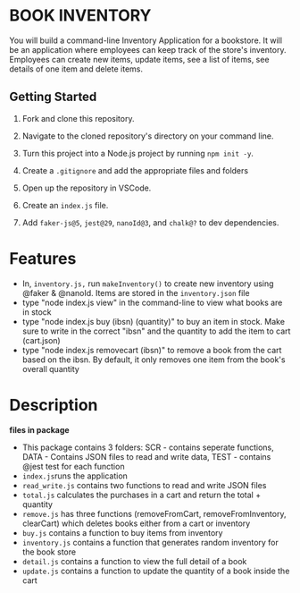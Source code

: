 



# BOOK INVENTORY

You will build a command-line Inventory Application for a bookstore. It will be an application where employees can keep track of the store's inventory. Employees can create new items, update items, see a list of items, see details of one item and delete items. 


## Getting Started

1. Fork and clone this repository.
1. Navigate to the cloned repository's directory on your command line.
1. Turn this project into a Node.js project by running `npm init -y`.
1. Create a `.gitignore` and add the appropriate files and folders
1. Open up the repository in VSCode.
1. Create an `index.js` file.

1. Add `faker-js@5`, `jest@29`, `nanoId@3`, and `chalk@?`  to dev dependencies.

# Features

- In, `inventory.js,` run ```makeInventory()``` to create new inventory using @faker & @nanoId. Items are stored in the `inventory.json` file
- type "node index.js view" in the command-line to view what books are in stock
- type "node index.js buy (ibsn) (quantity)" to buy an item in stock. Make sure to write in the correct "ibsn" and the quantity to add the item to cart (cart.json)
- type "node index.js removecart (ibsn)" to remove a book from the cart based on the ibsn. By default, it only removes one item from the book's overall quantity


# Description
**files in package**
- This package contains 3 folders: SCR - contains seperate functions, DATA - Contains JSON files to read and write data, TEST - contains @jest test for each function
- `index.js`runs the application 
- `read_write.js` contains two functions to read and write JSON files
- `total.js` calculates the purchases in a cart and return the total + quantity
- `remove.js` has three functions (removeFromCart, removeFromInventory, clearCart) which deletes books either from a cart or inventory
- `buy.js` contains a function to buy items from inventory
- `inventory.js` contains a function that generates random inventory for the book store
- `detail.js` contains a function to view the full detail of a book 
- `update.js` contains a function to update the quantity of a book inside the cart

